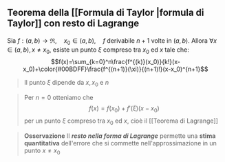 ## Teorema della [[Formula di Taylor |formula di Taylor]] con resto di Lagrange

Sia $f:(a,b)\to\Re,\quad x_0\in(a,b),\quad f$ derivabile $n+1$ volte in $(a,b)$.
Allora $\forall x\in(a,b), x\ne x_0$,  esiste un punto $\xi$ compreso tra $x_0$ ed $x$ tale che:
$$f(x)=\sum_{k=0}^n\frac{f^{(k)}(x_0)}{k!}(x-x_0)+\color{#00BDFF}\frac{f^{(n+1)}(\xi)}{(n+1)!}(x-x_0)^{n+1}$$
>Il punto $\xi$ dipende da $x,x_0$ e $n$

>Per $n=0$ otteniamo che 
>$$f(x)=f(x_0)+f'(\xi)(x-x_{0})$$
>per un punto $\xi$ compreso tra $x_{0}$ ed $x$, cioè il [[Teorema di Lagrange]]

>**Osservazione**
>Il ***resto nella forma di Lagrange*** permette una **stima quantitativa** dell'errore che si commette nell'approssimazione in un punto $x\ne x_{0}$